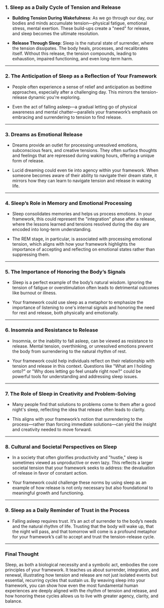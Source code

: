### 1. **Sleep as a Daily Cycle of Tension and Release**

- **Building Tension During Wakefulness**: As we go through our day, our bodies and minds accumulate tension—physical fatigue, emotional stress, mental exertion. These build-ups create a "need" for release, and sleep becomes the ultimate resolution.
    
- **Release Through Sleep**: Sleep is the natural state of surrender, where the tension dissipates. The body heals, processes, and recalibrates itself. Without this release, the tension compounds, leading to exhaustion, impaired functioning, and even long-term harm.
    

---

### 2. **The Anticipation of Sleep as a Reflection of Your Framework**

- People often experience a sense of relief and anticipation as bedtime approaches, especially after a challenging day. This mirrors the tension-release dynamic you're exploring.
    
- Even the act of falling asleep—a gradual letting go of physical awareness and mental chatter—parallels your framework’s emphasis on embracing and surrendering to tension to find release.
    

---

### 3. **Dreams as Emotional Release**

- Dreams provide an outlet for processing unresolved emotions, subconscious fears, and creative tensions. They often surface thoughts and feelings that are repressed during waking hours, offering a unique form of release.
    
- Lucid dreaming could even tie into agency within your framework. When someone becomes aware of their ability to navigate their dream state, it mirrors how they can learn to navigate tension and release in waking life.
    

---

### 4. **Sleep’s Role in Memory and Emotional Processing**

- Sleep consolidates memories and helps us process emotions. In your framework, this could represent the "integration" phase after a release, where the lessons learned and tensions resolved during the day are encoded into long-term understanding.
    
- The REM stage, in particular, is associated with processing emotional tension, which aligns with how your framework highlights the importance of accepting and reflecting on emotional states rather than suppressing them.
    

---

### 5. **The Importance of Honoring the Body’s Signals**

- Sleep is a perfect example of the body’s natural wisdom. Ignoring the tension of fatigue or overstimulation often leads to detrimental outcomes like burnout or illness.
    
- Your framework could use sleep as a metaphor to emphasize the importance of listening to one's internal signals and honoring the need for rest and release, both physically and emotionally.
    

---

### 6. **Insomnia and Resistance to Release**

- Insomnia, or the inability to fall asleep, can be viewed as resistance to release. Mental tension, overthinking, or unresolved emotions prevent the body from surrendering to the natural rhythm of rest.
    
- Your framework could help individuals reflect on their relationship with tension and release in this context. Questions like "What am I holding onto?" or "Why does letting go feel unsafe right now?" could be powerful tools for understanding and addressing sleep issues.
    

---

### 7. **The Role of Sleep in Creativity and Problem-Solving**

- Many people find that solutions to problems come to them after a good night's sleep, reflecting the idea that release often leads to clarity.
    
- This aligns with your framework’s notion that surrendering to the process—rather than forcing immediate solutions—can yield the insight and creativity needed to move forward.
    

---

### 8. **Cultural and Societal Perspectives on Sleep**

- In a society that often glorifies productivity and "hustle," sleep is sometimes viewed as unproductive or even lazy. This reflects a larger societal tension that your framework seeks to address: the devaluation of release in favor of constant action.
    
- Your framework could challenge these norms by using sleep as an example of how release is not only necessary but also foundational to meaningful growth and functioning.
    

---

### 9. **Sleep as a Daily Reminder of Trust in the Process**

- Falling asleep requires trust. It’s an act of surrender to the body’s needs and the natural rhythm of life. Trusting that the body will wake up, that the night will pass, and that tomorrow will come is a profound metaphor for your framework’s call to accept and trust the tension-release cycle.
    

---

### Final Thought

Sleep, as both a biological necessity and a symbolic act, embodies the core principles of your framework. It teaches us about surrender, integration, and renewal, illustrating how tension and release are not just isolated events but essential, recurring cycles that sustain us. By weaving sleep into your framework, you can show how even the most fundamental human experiences are deeply aligned with the rhythm of tension and release, and how honoring these cycles allows us to live with greater agency, clarity, and balance.